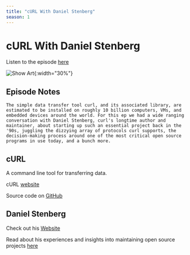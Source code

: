 ```yaml
---
title: "cURL With Daniel Stenberg"
season: 1
---
```

# cURL With Daniel Stenberg

Listen to the episode [here](https://fosspod.content.town/episodes/curl-with-daniel-stenberg)

![Show Art](https://image.simplecastcdn.com/images/369e8282-bab3-4f89-8844-5a60aee0d43c/43a0cac8-8e0f-44a2-a726-c08eb2f4c269/3000x3000/curl-symbol.jpg){:width="30%"}

## Episode Notes
```
The simple data transfer tool curl, and its associated library, are estimated to be installed on roughly 10 billion computers, VMs, and embedded devices around the world. For this ep we had a wide ranging conversation with Daniel Stenberg, curl's longtime author and maintainer, about starting up such an essential project back in the '90s, juggling the dizzying array of protocols curl supports, the decision-making process around one of the most critical open source programs in use today, and a bunch more.
```

## cURL

A command line tool for transferring data.

cURL [website](https://curl.se/)

Source code on [GitHub](https://github.com/curl/curl)

## Daniel Stenberg

Check out his [Website](https://daniel.haxx.se/blog/)

Read about his experiences and insights into maintaining open source projects [here](https://un.curl.dev/)